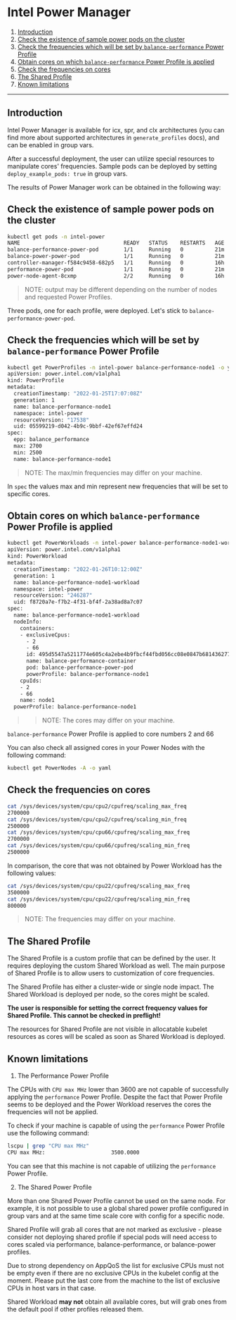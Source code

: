 # Intel Power Manager 

1. [Introduction](#introduction)
2. [Check the existence of sample power pods on the cluster](#check-the-existence-of-sample-power-pods-on-the-cluster)
3. [Check the frequencies which will be set by `balance-performance` Power Profile](#check-the-frequencies-which-will-be-set-by-balance-performance-power-profile)
4. [Obtain cores on which `balance-performance` Power Profile is applied](#obtain-cores-on-which-balance-performance-power-profile-is-applied)
5. [Check the frequencies on cores](#check-the-frequencies-on-cores)
6. [The Shared Profile](#the-shared-profile)
7. [Known limitations](#known-limitations)

---

## Introduction

Intel Power Manager is available for icx, spr, and clx architectures (you can find more about supported architectures in `generate_profiles` docs), and can be enabled in group vars.

After a successful deployment, the user can utilize special resources to manipulate cores' frequencies.
Sample pods can be deployed by setting `deploy_example_pods: true` in group vars.

The results of Power Manager work can be obtained in the following way:

## Check the existence of sample power pods on the cluster

```bash
kubectl get pods -n intel-power
NAME                                 READY   STATUS    RESTARTS   AGE
balance-performance-power-pod        1/1     Running   0          21m
balance-power-power-pod              1/1     Running   0          21m
controller-manager-f584c9458-682p5   1/1     Running   0          16h
performance-power-pod                1/1     Running   0          21m
power-node-agent-8cxmp               2/2     Running   0          16h
```

> NOTE: output may be different depending on the number of nodes and requested Power Profiles.

Three pods, one for each profile, were deployed. Let's stick to `balance-performance-power-pod`.

## Check the frequencies which will be set by `balance-performance` Power Profile

```bash
kubectl get PowerProfiles -n intel-power balance-performance-node1 -o yaml
apiVersion: power.intel.com/v1alpha1
kind: PowerProfile
metadata:
  creationTimestamp: "2022-01-25T17:07:08Z"
  generation: 1
  name: balance-performance-node1
  namespace: intel-power
  resourceVersion: "17538"
  uid: 05599219-d042-4b9c-9bbf-42ef67effd24
spec:
  epp: balance_performance
  max: 2700
  min: 2500
  name: balance-performance-node1
```

> NOTE: The max/min frequencies may differ on your machine.

In `spec` the values max and min represent new frequencies that will be set to specific cores.

## Obtain cores on which `balance-performance` Power Profile is applied

```bash
kubectl get PowerWorkloads -n intel-power balance-performance-node1-workload -o yaml
apiVersion: power.intel.com/v1alpha1
kind: PowerWorkload
metadata:
  creationTimestamp: "2022-01-26T10:12:00Z"
  generation: 1
  name: balance-performance-node1-workload
  namespace: intel-power
  resourceVersion: "246287"
  uid: f8720a7e-f7b2-4f31-bf4f-2a38ad8a7c07
spec:
  name: balance-performance-node1-workload
  nodeInfo:
    containers:
    - exclusiveCpus:
      - 2
      - 66
      id: 495d5547a5211774e605c4a2ebe4b9fbcf44fbd056cc08e0847b68143627700a
      name: balance-performance-container
      pod: balance-performance-power-pod
      powerProfile: balance-performance-node1
    cpuIds:
    - 2
    - 66
    name: node1
  powerProfile: balance-performance-node1
```

> > NOTE: The cores may differ on your machine.

`balance-performance` Power Profile is applied to core numbers 2 and 66

You can also check all assigned cores in your Power Nodes with the following command:

```bash
kubectl get PowerNodes -A -o yaml
```

## Check the frequencies on cores

```bash
cat /sys/devices/system/cpu/cpu2/cpufreq/scaling_max_freq
2700000
cat /sys/devices/system/cpu/cpu2/cpufreq/scaling_min_freq
2500000
cat /sys/devices/system/cpu/cpu66/cpufreq/scaling_max_freq
2700000
cat /sys/devices/system/cpu/cpu66/cpufreq/scaling_min_freq
2500000
```

In comparison, the core that was not obtained by Power Workload has the following values:

```bash
cat /sys/devices/system/cpu/cpu22/cpufreq/scaling_max_freq
3500000
cat /sys/devices/system/cpu/cpu22/cpufreq/scaling_min_freq
800000
```

> NOTE: The frequencies may differ on your machine.

## The Shared Profile

The Shared Profile is a custom profile that can be defined by the user. It requires deploying the custom Shared Workload as well.
The main purpose of Shared Profile is to allow users to customization of core frequencies.

The Shared Profile has either a cluster-wide or single node impact. The Shared Workload is deployed per node, so the cores might be scaled.

**The user is responsible for setting the correct frequency values for Shared Profile. This cannot be checked in preflight!**

The resources for Shared Profile are not visible in allocatable kubelet resources as cores will be scaled as soon as Shared Workload is deployed.

## Known limitations

1. The Performance Power Profile

The CPUs with `CPU max MHz` lower than 3600 are not capable of successfully applying the `performance` Power Profile.
Despite the fact that Power Profile seems to be deployed and the Power Workload reserves the cores the frequencies will not be applied. 

To check if your machine is capable of using the `performance` Power Profile use the following command:

```bash
lscpu | grep "CPU max MHz"
CPU max MHz:                     3500.0000
```

You can see that this machine is not capable of utilizing the `performance` Power Profile.

2. The Shared Power Profile

More than one Shared Power Profile cannot be used on the same node. For example, it is not possible to use a global shared power profile configured in group vars and at the same time scale core with config for a specific node.

Shared Profile will grab all cores that are not marked as exclusive - please consider not deploying shared profile if special pods will need access to cores scaled via performance, balance-performance, or balance-power profiles.

Due to strong dependency on AppQoS the list for exclusive CPUs must not be empty even if there are no exclusive CPUs in the kubelet config at the moment. Please put the last core from the machine to the list of exclusive CPUs in host vars in that case.

Shared Workload **may not** obtain all available cores, but will grab ones from the default pool if other profiles released them.
